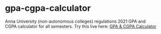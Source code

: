 # gpa-cgpa-calculator
Anna University (non-autonomous colleges) regulations 2021
GPA and CGPA calculator for all semesters.
Try this live here:
[GPA & CGPA Calculator](https://cum-gpa.netlify.app/)
